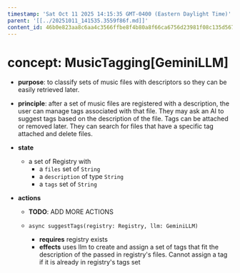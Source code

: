 ```yaml
---
timestamp: 'Sat Oct 11 2025 14:15:35 GMT-0400 (Eastern Daylight Time)'
parent: '[[../20251011_141535.3559f86f.md]]'
content_id: 46b0e823aa8c6aa4c3566ffbe8f4b80a8f66ca6756d23981f08c135d5672e226
---
```


# concept: MusicTagging\[GeminiLLM]

* **purpose**: to classify sets of music files with descriptors so they can be easily retrieved later.

* **principle**: after a set of music files are registered with a description, the user can manage tags associated with that file. They may ask an AI to suggest tags based on the description of the file. Tags can be attached or removed later. They can search for files that have a specific tag attached and delete files.

* **state**
  * a set of Registry with
    * a `files` set of `String`
    * a `description` of type `String`
    * a `tags` set of `String`

* **actions**
  * **TODO**: ADD MORE ACTIONS

  * `async suggestTags(registry: Registry, llm: GeminiLLM)`
    * **requires** registry exists
    * **effects** uses llm to create and assign a set of tags that fit the description of the passed in registry's files. Cannot assign a tag if it is already in registry's tags set

